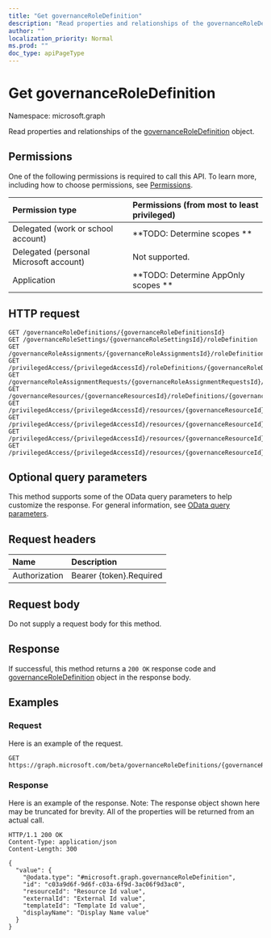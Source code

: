 ```yaml
---
title: "Get governanceRoleDefinition"
description: "Read properties and relationships of the governanceRoleDefinition object."
author: ""
localization_priority: Normal
ms.prod: ""
doc_type: apiPageType
---
```


# Get governanceRoleDefinition

Namespace: microsoft.graph

Read properties and relationships of the [governanceRoleDefinition](../resources/governanceroledefinition.md) object.

## Permissions
One of the following permissions is required to call this API. To learn more, including how to choose permissions, see [Permissions](/concepts/permissions-reference.md).

|Permission type|Permissions (from most to least privileged)|
|:---|:---|
|Delegated (work or school account)|**TODO: Determine scopes **|
|Delegated (personal Microsoft account)|Not supported.|
|Application|**TODO: Determine AppOnly scopes **|

## HTTP request
<!-- {
  "blockType": "ignored"
}
-->
``` http
GET /governanceRoleDefinitions/{governanceRoleDefinitionsId}
GET /governanceRoleSettings/{governanceRoleSettingsId}/roleDefinition
GET /governanceRoleAssignments/{governanceRoleAssignmentsId}/roleDefinition
GET /privilegedAccess/{privilegedAccessId}/roleDefinitions/{governanceRoleDefinitionId}
GET /governanceRoleAssignmentRequests/{governanceRoleAssignmentRequestsId}/roleDefinition
GET /governanceResources/{governanceResourcesId}/roleDefinitions/{governanceRoleDefinitionId}
GET /privilegedAccess/{privilegedAccessId}/resources/{governanceResourceId}/roleDefinitions/{governanceRoleDefinitionId}
GET /privilegedAccess/{privilegedAccessId}/resources/{governanceResourceId}/roleAssignments/{governanceRoleAssignmentId}/roleDefinition
GET /privilegedAccess/{privilegedAccessId}/resources/{governanceResourceId}/roleDefinitions/{governanceRoleDefinitionId}/roleSetting/roleDefinition
GET /privilegedAccess/{privilegedAccessId}/resources/{governanceResourceId}/roleAssignmentRequests/{governanceRoleAssignmentRequestId}/roleDefinition
```

## Optional query parameters
This method supports some of the OData query parameters to help customize the response. For general information, see [OData query parameters](/graph/query-parameters).

## Request headers
|Name|Description|
|:---|:---|
|Authorization|Bearer {token}.Required|

## Request body
Do not supply a request body for this method.

## Response
If successful, this method returns a `200 OK` response code and [governanceRoleDefinition](../resources/governanceroledefinition.md) object in the response body.

## Examples

### Request
Here is an example of the request.
<!-- {
  "blockType": "request",
  "name": "get_governanceroledefinition"
}
-->
``` http
GET https://graph.microsoft.com/beta/governanceRoleDefinitions/{governanceRoleDefinitionsId}
```

### Response
Here is an example of the response. Note: The response object shown here may be truncated for brevity. All of the properties will be returned from an actual call.
<!-- {
  "blockType": "response",
  "truncated": true,
  "@odata.type": "microsoft.graph.governanceRoleDefinition"
}
-->
``` http
HTTP/1.1 200 OK
Content-Type: application/json
Content-Length: 300

{
  "value": {
    "@odata.type": "#microsoft.graph.governanceRoleDefinition",
    "id": "c03a9d6f-9d6f-c03a-6f9d-3ac06f9d3ac0",
    "resourceId": "Resource Id value",
    "externalId": "External Id value",
    "templateId": "Template Id value",
    "displayName": "Display Name value"
  }
}
```

